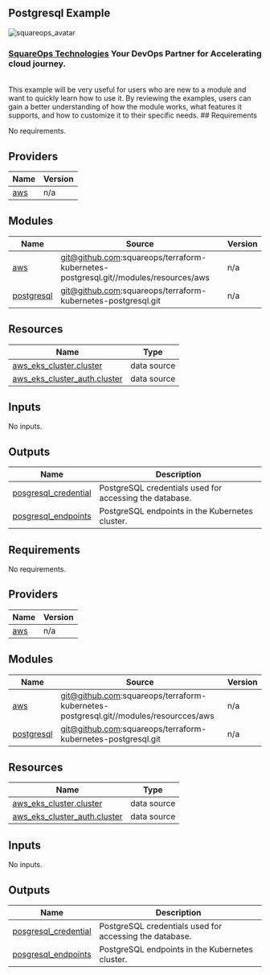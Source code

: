 ## Postgresql Example
![squareops_avatar]

[squareops_avatar]: https://squareops.com/wp-content/uploads/2022/12/squareops-logo.png

### [SquareOps Technologies](https://squareops.com/) Your DevOps Partner for Accelerating cloud journey.
<br>
This example will be very useful for users who are new to a module and want to quickly learn how to use it. By reviewing the examples, users can gain a better understanding of how the module works, what features it supports, and how to customize it to their specific needs.
<!-- BEGINNING OF PRE-COMMIT-TERRAFORM DOCS HOOK -->
## Requirements

No requirements.

## Providers

| Name | Version |
|------|---------|
| <a name="provider_aws"></a> [aws](#provider\_aws) | n/a |

## Modules

| Name | Source | Version |
|------|--------|---------|
| <a name="module_aws"></a> [aws](#module\_aws) | git@github.com:squareops/terraform-kubernetes-postgresql.git//modules/resources/aws | n/a |
| <a name="module_postgresql"></a> [postgresql](#module\_postgresql) | git@github.com:squareops/terraform-kubernetes-postgresql.git | n/a |

## Resources

| Name | Type |
|------|------|
| [aws_eks_cluster.cluster](https://registry.terraform.io/providers/hashicorp/aws/latest/docs/data-sources/eks_cluster) | data source |
| [aws_eks_cluster_auth.cluster](https://registry.terraform.io/providers/hashicorp/aws/latest/docs/data-sources/eks_cluster_auth) | data source |

## Inputs

No inputs.

## Outputs

| Name | Description |
|------|-------------|
| <a name="output_posgresql_credential"></a> [posgresql\_credential](#output\_posgresql\_credential) | PostgreSQL credentials used for accessing the database. |
| <a name="output_posgresql_endpoints"></a> [posgresql\_endpoints](#output\_posgresql\_endpoints) | PostgreSQL endpoints in the Kubernetes cluster. |
<!-- END OF PRE-COMMIT-TERRAFORM DOCS HOOK -->

<!-- BEGIN_TF_DOCS -->
## Requirements

No requirements.

## Providers

| Name | Version |
|------|---------|
| <a name="provider_aws"></a> [aws](#provider\_aws) | n/a |

## Modules

| Name | Source | Version |
|------|--------|---------|
| <a name="module_aws"></a> [aws](#module\_aws) | git@github.com:squareops/terraform-kubernetes-postgresql.git//modules/resourcces/aws | n/a |
| <a name="module_postgresql"></a> [postgresql](#module\_postgresql) | git@github.com:squareops/terraform-kubernetes-postgresql.git | n/a |

## Resources

| Name | Type |
|------|------|
| [aws_eks_cluster.cluster](https://registry.terraform.io/providers/hashicorp/aws/latest/docs/data-sources/eks_cluster) | data source |
| [aws_eks_cluster_auth.cluster](https://registry.terraform.io/providers/hashicorp/aws/latest/docs/data-sources/eks_cluster_auth) | data source |

## Inputs

No inputs.

## Outputs

| Name | Description |
|------|-------------|
| <a name="output_posgresql_credential"></a> [posgresql\_credential](#output\_posgresql\_credential) | PostgreSQL credentials used for accessing the database. |
| <a name="output_posgresql_endpoints"></a> [posgresql\_endpoints](#output\_posgresql\_endpoints) | PostgreSQL endpoints in the Kubernetes cluster. |
<!-- END_TF_DOCS -->
